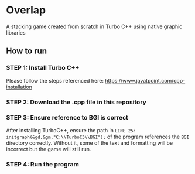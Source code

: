 # Overlap
A stacking game created from scratch in Turbo C++ using native graphic libraries

## How to run
### STEP 1: Install Turbo C++
Please follow the steps referenced here: https://www.javatpoint.com/cpp-installation

### STEP 2: Download the .cpp file in this repository

### STEP 3: Ensure reference to BGI is correct
After installing TurboC++, ensure the path in `LINE 25: initgraph(&gd,&gm,"C:\\TurboC3\\BGI");` of the program references the `BGI` directory correctly.
Without it, some of the text and formatting will be incorrect but the game will still run.

### STEP 4: Run the program

